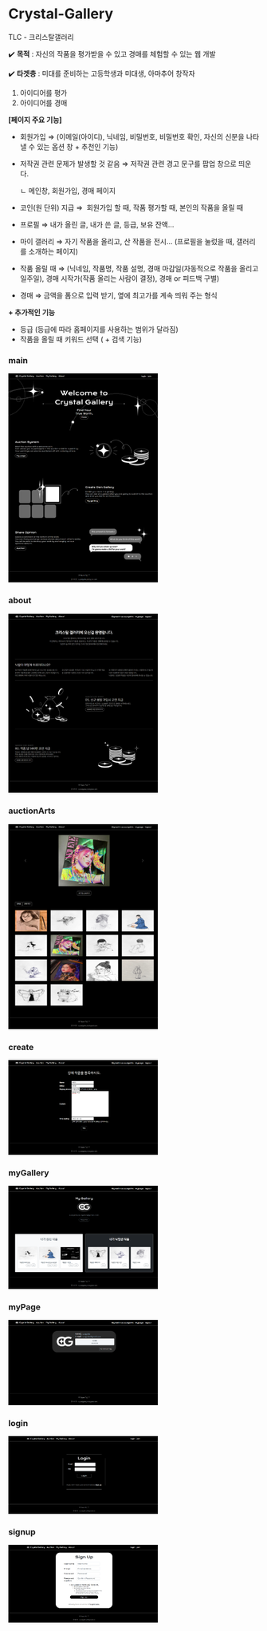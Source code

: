 # Crystal-Gallery
TLC - 크리스탈갤러리

✔️ **목적** : 자신의 작품을 평가받을 수 있고 경매를 체험할 수 있는 웹 개발

✔️ **타겟층** : 미대를 준비하는 고등학생과 미대생, 아마추어 창작자

1. 아이디어를 평가
2. 아이디어를 경매

**[페이지 주요 기능]**

- 회원가입 ⇒ (이메일(아이디), 닉네임, 비밀번호, 비밀번호 확인, 자신의 신분을 나타낼 수 있는 옵션 창 + 추천인 기능)
- 저작권 관련 문제가 발생할 것 같음 ⇒ 저작권 관련 경고 문구를 팝업 창으로 띄운다.
    
    ㄴ 메인창, 회원가입, 경매 페이지
    
- 코인(원 단위) 지급 ⇒  회원가입 할 때, 작품 평가할 때, 본인의 작품을 올릴 때
- 프로필 ⇒ 내가 올린 글, 내가 쓴 글, 등급, 보유 잔액…
- 마이 갤러리 ⇒ 자기 작품을 올리고, 산 작품을 전시… (프로필을 눌렀을 때, 갤러리를 소개하는 페이지)
- 작품 올릴 때 ⇒ (닉네임, 작품명, 작품 설명, 경매 마감일(자동적으로 작품을 올리고 일주일), 경매 시작가(작품 올리는 사람이 결정), 경매 or 피드백 구별)
- 경매 ⇒ 금액을 폼으로 입력 받기, 옆에 최고가를 계속 띄워 주는 형식

**+ 추가적인 기능**  

- 등급 (등급에 따라 홈페이지를 사용하는 범위가 달라짐)
- 작품을 올릴 때 키워드 선택 ( + 검색 기능)

### main
<img src="./img/127.0.0.1_8000_.png" width = 300>

### about
<img src ="./img/127.0.0.1_8000_about_.png" width=300>

### auctionArts
<img src="./img/127.0.0.1_8000_auctionArts_ (1).png" width = 300>

### create
<img src="./img/127.0.0.1_8000_create_.png" width = 300>

### myGallery
<img src ="./img/127.0.0.1_8000_mygallery_.png" width= 300>

### myPage
<img src="./img/127.0.0.1_8000_mypage_.png" width = 300>

### login
<img src="./img/127.0.0.1_8000_login_.png" width = 300>

### signup
<img src="./img/127.0.0.1_8000_signup_.png" width = 300>
